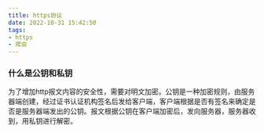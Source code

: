```yaml
---
title: https协议
date: 2022-10-31 15:42:50
tags: 
- https
- 爬虫
---
```


### 什么是公钥和私钥

为了增加http报文内容的安全性，需要对明文加密。公钥是一种加密规则，由服务器端创建，经过证书认证机构签名后发给客户端，客户端根据是否有签名来确定是否是服务器端发出的公钥。报文根据公钥在客户端加密后，发向服务器，服务器收到，用私钥进行解密。